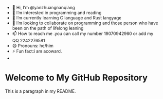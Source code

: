 - 👋 Hi, I’m @yanzhuangnanqiang
- 👀 I’m interested in programming and reading
- 🌱 I’m currently learning C language and Rust langyage
- 💞️ I’m looking to collaborate on programming and those person who have been on the path of lifelong leaning
- 📫 How to reach me .you can call my number 19070942960 or add my QQ 2242276581
- 😄 Pronouns: he/him
- ⚡ Fun fact:i am acoward.
- <!DOCTYPE html>
<html>
<head>
<style>
body {
    background-image: url('https://github.com/yanzhuangnanqiang/yanzhuangnanqiang/blob/main/preview.jpg');
    background-repeat: no-repeat;
    background-size: cover;
    background-position: center;
}
</style>
</head>
<body>
 <!-- Your markdown content -->
 <h1>Welcome to My GitHub Repository</h1>
 <p>This is a paragraph in my README.</p>
</body>
</html>
<!---
yanzhuangnanqiang/yanzhuangnanqiang is a ✨ special ✨ repository because its `README.md` (this file) appears on your GitHub profile.
You can click the Preview link to take a look at your changes.
--->
